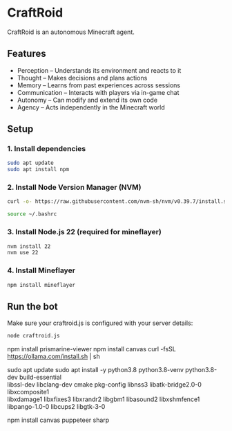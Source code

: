 # CraftRoid

CraftRoid is an autonomous Minecraft agent.

## Features

- Perception – Understands its environment and reacts to it
- Thought – Makes decisions and plans actions
- Memory – Learns from past experiences across sessions
- Communication – Interacts with players via in-game chat
- Autonomy – Can modify and extend its own code
- Agency – Acts independently in the Minecraft world

## Setup

### 1. Install dependencies

```bash
sudo apt update
sudo apt install npm
```

### 2. Install Node Version Manager (NVM)

```bash
curl -o- https://raw.githubusercontent.com/nvm-sh/nvm/v0.39.7/install.sh | bash

source ~/.bashrc
```

### 3. Install Node.js 22 (required for mineflayer)

```bash
nvm install 22
nvm use 22
```

### 4. Install Mineflayer

```bash
npm install mineflayer
```

## Run the bot

Make sure your craftroid.js is configured with your server details:

```bash
node craftroid.js
```



npm install prismarine-viewer
npm install canvas
curl -fsSL https://ollama.com/install.sh | sh

sudo apt update
sudo apt install -y python3.8 python3.8-venv python3.8-dev build-essential \
    libssl-dev libclang-dev cmake pkg-config libnss3 libatk-bridge2.0-0 libxcomposite1 \
    libxdamage1 libxfixes3 libxrandr2 libgbm1 libasound2 libxshmfence1 libpango-1.0-0 libcups2 libgtk-3-0

npm install canvas puppeteer sharp
